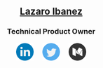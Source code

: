 ## <p align="center"><a href="https://lazaroibanez.com/">Lazaro Ibanez</a></p>

### <p align="center">Technical Product Owner</p>

<!---
### <p align="center">Product Owner</p>

![image](https://github.com/LazaroIbanez/LazaroIbanez/blob/master/images/dino.gif)
-->

<p align="center">
  <a href="http://bit.ly/LazaroLinkedIn"><img src="https://github.com/LazaroIbanez/LazaroIbanez/blob/master/images/linkedin.png" width="40" height="40" alt="LinkedIn"></a>
  &nbsp; &nbsp;
  <a href="http://bit.ly/LazaroITwitter"><img src="https://github.com/LazaroIbanez/LazaroIbanez/blob/master/images/twitter.png" width="40" height="40" alt="Twitter"></a>
  &nbsp; &nbsp;
  <a href="https://lazaroibanez.com"><img src="https://github.com/LazaroIbanez/LazaroIbanez/blob/master/images/medium.png" width="40" height="40" alt="Lazaro Ibanez"></a>
</p>
